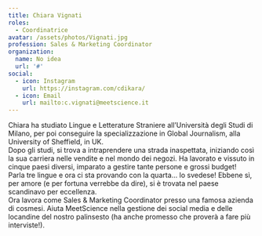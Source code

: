 ```yaml
---
title: Chiara Vignati
roles: 
  - Coordinatrice
avatar: /assets/photos/Vignati.jpg
profession: Sales & Marketing Coordinator
organization:
  name: No idea
  url: '#'
social:
  - icon: Instagram
    url: https://instagram.com/cdikara/
  - icon: Email
    url: mailto:c.vignati@meetscience.it
---
```


Chiara ha studiato Lingue e Letterature Straniere all’Università degli Studi di Milano, per poi conseguire la specializzazione in Global Journalism, alla University of Sheffield, in UK.  
Dopo gli studi, si trova a intraprendere una strada inaspettata, iniziando così la sua carriera nelle vendite e nel mondo dei negozi. Ha lavorato e vissuto in cinque paesi diversi, imparato a gestire tante persone e grossi budget!  
Parla tre lingue e ora ci sta provando con la quarta... lo svedese! Ebbene sì, per amore (e per fortuna verrebbe da dire), si è trovata nel paese scandinavo per eccellenza.  
Ora lavora come Sales & Marketing Coordinator presso una famosa azienda di cosmesi. Aiuta MeetScience nella gestione dei social media e delle locandine del nostro palinsesto (ha anche promesso che proverà a fare più interviste!).

